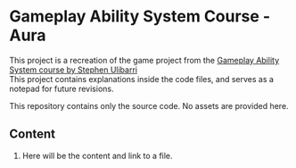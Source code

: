 # Gameplay Ability System Course - Aura
This project is a recreation of the game project from the [Gameplay Ability System course by Stephen Ulibarri](https://www.udemy.com/course/unreal-engine-5-gas-top-down-rpg/)  
This project contains explanations inside the code files, and serves as a notepad for future revisions.  

This repository contains only the source code. No assets are provided here.
## Content
1. Here will be the content and link to a file.